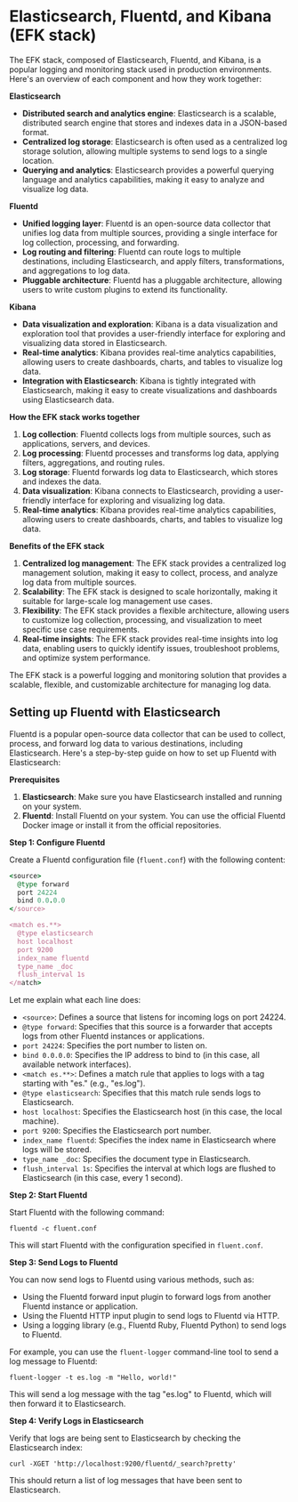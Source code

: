 # **Elasticsearch, Fluentd, and Kibana (EFK stack)**

The EFK stack, composed of Elasticsearch, Fluentd, and Kibana, is a popular logging and monitoring stack used in production environments. Here's an overview of each component and how they work together:

**Elasticsearch**

- **Distributed search and analytics engine**: Elasticsearch is a scalable, distributed search engine that stores and indexes data in a JSON-based format.
- **Centralized log storage**: Elasticsearch is often used as a centralized log storage solution, allowing multiple systems to send logs to a single location.
- **Querying and analytics**: Elasticsearch provides a powerful querying language and analytics capabilities, making it easy to analyze and visualize log data.

**Fluentd**

- **Unified logging layer**: Fluentd is an open-source data collector that unifies log data from multiple sources, providing a single interface for log collection, processing, and forwarding.
- **Log routing and filtering**: Fluentd can route logs to multiple destinations, including Elasticsearch, and apply filters, transformations, and aggregations to log data.
- **Pluggable architecture**: Fluentd has a pluggable architecture, allowing users to write custom plugins to extend its functionality.

**Kibana**

- **Data visualization and exploration**: Kibana is a data visualization and exploration tool that provides a user-friendly interface for exploring and visualizing data stored in Elasticsearch.
- **Real-time analytics**: Kibana provides real-time analytics capabilities, allowing users to create dashboards, charts, and tables to visualize log data.
- **Integration with Elasticsearch**: Kibana is tightly integrated with Elasticsearch, making it easy to create visualizations and dashboards using Elasticsearch data.

**How the EFK stack works together**

1. **Log collection**: Fluentd collects logs from multiple sources, such as applications, servers, and devices.
2. **Log processing**: Fluentd processes and transforms log data, applying filters, aggregations, and routing rules.
3. **Log storage**: Fluentd forwards log data to Elasticsearch, which stores and indexes the data.
4. **Data visualization**: Kibana connects to Elasticsearch, providing a user-friendly interface for exploring and visualizing log data.
5. **Real-time analytics**: Kibana provides real-time analytics capabilities, allowing users to create dashboards, charts, and tables to visualize log data.

**Benefits of the EFK stack**

1. **Centralized log management**: The EFK stack provides a centralized log management solution, making it easy to collect, process, and analyze log data from multiple sources.
2. **Scalability**: The EFK stack is designed to scale horizontally, making it suitable for large-scale log management use cases.
3. **Flexibility**: The EFK stack provides a flexible architecture, allowing users to customize log collection, processing, and visualization to meet specific use case requirements.
4. **Real-time insights**: The EFK stack provides real-time insights into log data, enabling users to quickly identify issues, troubleshoot problems, and optimize system performance.

The EFK stack is a powerful logging and monitoring solution that provides a scalable, flexible, and customizable architecture for managing log data.

## **Setting up Fluentd with Elasticsearch**

Fluentd is a popular open-source data collector that can be used to collect, process, and forward log data to various destinations, including Elasticsearch. Here's a step-by-step guide on how to set up Fluentd with Elasticsearch:

**Prerequisites**

1. **Elasticsearch**: Make sure you have Elasticsearch installed and running on your system.
2. **Fluentd**: Install Fluentd on your system. You can use the official Fluentd Docker image or install it from the official repositories.

**Step 1: Configure Fluentd**

Create a Fluentd configuration file (`fluent.conf`) with the following content:

```ruby
<source>
  @type forward
  port 24224
  bind 0.0.0.0
</source>

<match es.**>
  @type elasticsearch
  host localhost
  port 9200
  index_name fluentd
  type_name _doc
  flush_interval 1s
</match>
```

Let me explain what each line does:

- `<source>`: Defines a source that listens for incoming logs on port 24224.
- `@type forward`: Specifies that this source is a forwarder that accepts logs from other Fluentd instances or applications.
- `port 24224`: Specifies the port number to listen on.
- `bind 0.0.0.0`: Specifies the IP address to bind to (in this case, all available network interfaces).
- `<match es.**>`: Defines a match rule that applies to logs with a tag starting with "es." (e.g., "es.log").
- `@type elasticsearch`: Specifies that this match rule sends logs to Elasticsearch.
- `host localhost`: Specifies the Elasticsearch host (in this case, the local machine).
- `port 9200`: Specifies the Elasticsearch port number.
- `index_name fluentd`: Specifies the index name in Elasticsearch where logs will be stored.
- `type_name _doc`: Specifies the document type in Elasticsearch.
- `flush_interval 1s`: Specifies the interval at which logs are flushed to Elasticsearch (in this case, every 1 second).

**Step 2: Start Fluentd**

Start Fluentd with the following command:

```
fluentd -c fluent.conf
```

This will start Fluentd with the configuration specified in `fluent.conf`.

**Step 3: Send Logs to Fluentd**

You can now send logs to Fluentd using various methods, such as:

- Using the Fluentd forward input plugin to forward logs from another Fluentd instance or application.
- Using the Fluentd HTTP input plugin to send logs to Fluentd via HTTP.
- Using a logging library (e.g., Fluentd Ruby, Fluentd Python) to send logs to Fluentd.

For example, you can use the `fluent-logger` command-line tool to send a log message to Fluentd:

```
fluent-logger -t es.log -m "Hello, world!"
```

This will send a log message with the tag "es.log" to Fluentd, which will then forward it to Elasticsearch.

**Step 4: Verify Logs in Elasticsearch**

Verify that logs are being sent to Elasticsearch by checking the Elasticsearch index:

```
curl -XGET 'http://localhost:9200/fluentd/_search?pretty'
```

This should return a list of log messages that have been sent to Elasticsearch.
